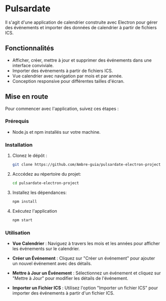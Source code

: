 # Pulsardate

Il s'agit d'une application de calendrier construite avec Electron pour gérer des événements et importer des données de calendrier à partir de fichiers ICS.

## Fonctionnalités

- Afficher, créer, mettre à jour et supprimer des événements dans une interface conviviale.
- Importer des événements à partir de fichiers ICS.
- Vue calendrier avec navigation par mois et par année.
- Conception responsive pour différentes tailles d'écran.

## Mise en route

Pour commencer avec l'application, suivez ces étapes :

### Prérequis

- Node.js et npm installés sur votre machine.

### Installation

1. Clonez le dépôt :

   ```bash
   git clone https://github.com/Ambre-guia/pulsardate-electron-project.git
   ```

2. Acccédez au répertoire du projet: 

    ```bash
    cd pulsardate-electron-project
    ```

3. Installez les dépendances:

    ```bash 
    npm install 
    ```

4. Exécutez l'application

    ```bash
    npm start
    ```

### Utilisation

- **Vue Calendrier** : Naviguez à travers les mois et les années pour afficher les événements sur le calendrier.

- **Créer un Événement** : Cliquez sur "Créer un événement" pour ajouter un nouvel événement avec des détails.

- **Mettre à Jour un Événement** : Sélectionnez un événement et cliquez sur "Mettre à Jour" pour modifier les détails de l'événement.

- **Importer un Fichier ICS** : Utilisez l'option "Importer un fichier ICS" pour importer des événements à partir d'un fichier ICS.